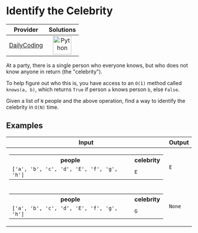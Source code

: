 # Identify the Celebrity

<!-- INFO TABLE BEGIN -->

| Provider                                              | Solutions                                                                                                                                        |
| :---------------------------------------------------: | :----------------------------------------------------------------------------------------------------------------------------------------------: |
| [DailyCoding](../../../docs/providers/DailyCoding.md) | [<img src="https://res.cloudinary.com/rascaltwo/image/upload/v1631924087/python_xzdlti.svg" alt="Python" title="Python" width="50" />](solve.py) |

<!-- INFO TABLE END -->

At a party, there is a single person who everyone knows, but who does not know anyone in return (the "celebrity").

To help figure out who this is, you have access to an `O(1)` method called `knows(a, b)`, which returns `True` if person `a` knows person `b`, else `False`.

Given a list of `N` people and the above operation, find a way to identify the celebrity in `O(N)` time.

## Examples

| Input                                                                                                                             | Output |
| --------------------------------------------------------------------------------------------------------------------------------- | ------ |
| <table><tr><th>people</th><th>celebrity</th></tr><tr><td>`['a', 'b', 'c', 'd', 'E', 'f', 'g', 'h']`</td><td>`E`</td></tr></table> | `E`    |
| <table><tr><th>people</th><th>celebrity</th></tr><tr><td>`['a', 'b', 'c', 'd', 'E', 'f', 'g', 'h']`</td><td>`G`</td></tr></table> | `None` |
